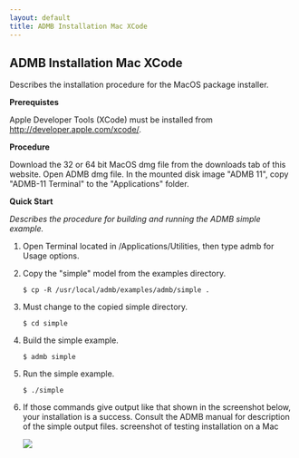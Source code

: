 ```yaml
---
layout: default
title: ADMB Installation Mac XCode
---
```

<h2>ADMB Installation Mac XCode</h2>

Describes the installation procedure for the MacOS package installer.

**Prerequistes**

Apple Developer Tools (XCode) must be installed from http://developer.apple.com/xcode/.

**Procedure**

Download the 32 or 64 bit MacOS dmg file from the downloads tab of this website.
Open ADMB dmg file. 
In the mounted disk image "ADMB 11", copy "ADMB-11 Terminal" to the "Applications" folder.

**Quick Start**

_Describes the procedure for building and running the ADMB simple example._

1. Open Terminal located in /Applications/Utilities, then type admb for Usage options.
2. Copy the "simple" model from the examples directory.

   ```
   $ cp -R /usr/local/admb/examples/admb/simple .
   ```

3. Must change to the copied simple directory.

   ```
   $ cd simple
   ```

4. Build the simple example.

   ```
   $ admb simple
   ```

5. Run the simple example.

   ```
   $ ./simple
   ```

6. If those commands give output like that shown in the screenshot below, your installation is a success. Consult the ADMB manual for description of the simple output files.
screenshot of testing installation on a Mac

   <img src="images/Screenshot20120326at3.36.39PM.png/image_large"/>
